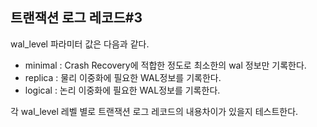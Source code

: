 ## 트랜잭션 로그 레코드#3
wal_level 파라미터 값은 다음과 같다.
- minimal : Crash Recovery에 적합한 정도로 최소한의 wal 정보만 기록한다.
- replica : 물리 이중화에 필요한 WAL정보를 기록한다.
- logical : 논리 이중화에 필요한 WAL정보를 기록한다.

각 wal_level 레벨 별로 트랜잭션 로그 레코드의 내용차이가 있을지 테스트한다.
